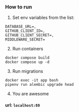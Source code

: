 
### How to run
1) Set env variables from the list:
```
DATABASE_URL=,
GITHUB_CLIENT_ID=,
GITHUB_CLIENT_SECRET=,
MIDDLEWARE_SECRET=
```

2) Run containers
```
docker compose build
docker compose up -d
```
3) Run migrations
```
docker exec -it app bash
pipenv run alembic upgrade head
```
4) You are awesome

#### url: `localhost:80`
